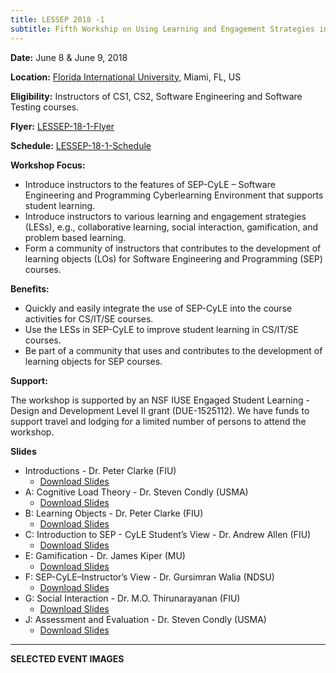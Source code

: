 ```yaml
---
title: LESSEP 2018 -1
subtitle: Fifth Workship on Using Learning and Engagement Strategies in Software Engineering and Programming Courses
---
```


**Date:** June 8 & June 9, 2018

**Location:** <a href="https://www.fiu.edu" target="_blank" rel="noreferrer noopener">Florida International University</a>, Miami, FL, US

**Eligibility:** Instructors of CS1, CS2, Software Engineering and Software Testing courses.

**Flyer:** [LESSEP-18-1-Flyer](./lessep-2018-1/files/LESSEP-2018-CFP-030918.pdf)

**Schedule:** [LESSEP-18-1-Schedule](./lessep-2018-1/files/Draft-Workshop-Schedule-Attendees-060318.pdf)

**Workshop Focus:**

- Introduce instructors to the features of SEP-CyLE – Software Engineering and Programming Cyberlearning Environment that supports student learning.
- Introduce instructors to various learning and engagement strategies (LESs), e.g., collaborative learning, social interaction, gamification, and problem based learning.
- Form a community of instructors that contributes to the development of learning objects (LOs) for Software Engineering and Programming (SEP) courses.

**Benefits:**

- Quickly and easily integrate the use of SEP-CyLE into the course activities for CS/IT/SE courses.
- Use the LESs in SEP-CyLE to improve student learning in CS/IT/SE courses.
- Be part of a community that uses and contributes to the development of learning objects for SEP courses.

**Support:**

The workshop is supported by an NSF IUSE Engaged Student Learning - Design and Development Level II grant (DUE-1525112). We have funds to support travel and lodging for a limited number of persons to attend the workshop.

**Slides**

- Introductions - Dr. Peter Clarke (FIU)
  - [Download Slides](./lessep-2018-1/files/1-Intro-LESSEP18-1-Friday-Clarke.pdf)
- A: Cognitive Load Theory - Dr. Steven Condly (USMA)
  - [Download Slides](./lessep-2-18-1/files/A-Cognitive-Load-Theory-CondlyLESSEP-18-1.pdf)
- B: Learning Objects - Dr. Peter Clarke (FIU)
  - [Download Slides](./lessep-2-18-1/files/B-Learning-Objects-Clarke-LESSEP-18-1.pdf)
- C: Introduction to SEP - CyLE Student’s View - Dr. Andrew Allen (FIU)
  - [Download Slides](./lessep-2-18-1/files/C-Intro-SEP-CyLE-Student-LESSEP-18-1.pdf)
- E: Gamification - Dr. James Kiper (MU)
  - [Download Slides](./lessep-2-18-1/files/E-Gamification-is-Used-in-SEP-CyLE.pdf)
- F: SEP-CyLE–Instructor’s View - Dr. Gursimran Walia (NDSU)
  - [Download Slides](./lessep-2-18-1/files/F-SEP-CyLE-Instructor-View.pdf)
- G: Social Interaction - Dr. M.O. Thirunarayanan (FIU)
  - [Download Slides](./lessep-2-18-1/files/G-Social-Interaction.pdf)
- J: Assessment and Evaluation - Dr. Steven Condly (USMA)
  - [Download Slides](<./lessep-2-18-1/files/J-DesigningResearch-Condly-(2018).pdf>)

<hr />

**SELECTED EVENT IMAGES**
